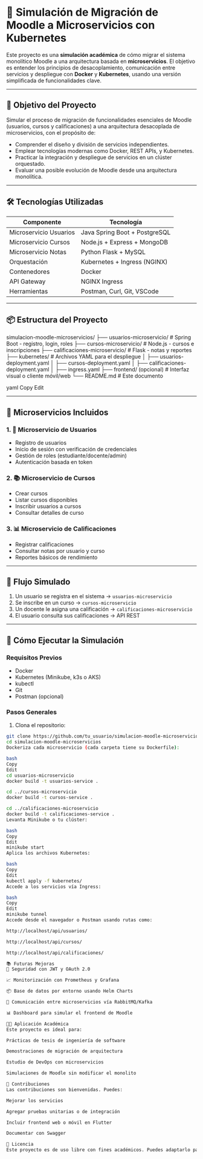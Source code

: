 # 🧩 Simulación de Migración de Moodle a Microservicios con Kubernetes

Este proyecto es una **simulación académica** de cómo migrar el sistema monolítico Moodle a una arquitectura basada en **microservicios**. El objetivo es entender los principios de desacoplamiento, comunicación entre servicios y despliegue con **Docker** y **Kubernetes**, usando una versión simplificada de funcionalidades clave.

---

## 🎯 Objetivo del Proyecto

Simular el proceso de migración de funcionalidades esenciales de Moodle (usuarios, cursos y calificaciones) a una arquitectura desacoplada de microservicios, con el propósito de:

- Comprender el diseño y división de servicios independientes.
- Emplear tecnologías modernas como Docker, REST APIs, y Kubernetes.
- Practicar la integración y despliegue de servicios en un clúster orquestado.
- Evaluar una posible evolución de Moodle desde una arquitectura monolítica.

---

## 🛠️ Tecnologías Utilizadas

| Componente            | Tecnología           |
|-----------------------|----------------------|
| Microservicio Usuarios| Java Spring Boot + PostgreSQL |
| Microservicio Cursos  | Node.js + Express + MongoDB  |
| Microservicio Notas   | Python Flask + MySQL |
| Orquestación          | Kubernetes + Ingress (NGINX) |
| Contenedores          | Docker               |
| API Gateway           | NGINX Ingress        |
| Herramientas          | Postman, Curl, Git, VSCode   |

---

## 📦 Estructura del Proyecto

simulacion-moodle-microservicios/
├── usuarios-microservicio/ # Spring Boot - registro, login, roles
├── cursos-microservicio/ # Node.js - cursos e inscripciones
├── calificaciones-microservicio/ # Flask - notas y reportes
├── kubernetes/ # Archivos YAML para el despliegue
│ ├── usuarios-deployment.yaml
│ ├── cursos-deployment.yaml
│ ├── calificaciones-deployment.yaml
│ ├── ingress.yaml
├── frontend/ (opcional) # Interfaz visual o cliente móvil/web
└── README.md # Este documento

yaml
Copy
Edit

---

## 📐 Microservicios Incluidos

### 1. 👤 Microservicio de Usuarios
- Registro de usuarios
- Inicio de sesión con verificación de credenciales
- Gestión de roles (estudiante/docente/admin)
- Autenticación basada en token

### 2. 📚 Microservicio de Cursos
- Crear cursos
- Listar cursos disponibles
- Inscribir usuarios a cursos
- Consultar detalles de curso

### 3. 📊 Microservicio de Calificaciones
- Registrar calificaciones
- Consultar notas por usuario y curso
- Reportes básicos de rendimiento

---

## 🔁 Flujo Simulado

1. Un usuario se registra en el sistema → `usuarios-microservicio`
2. Se inscribe en un curso → `cursos-microservicio`
3. Un docente le asigna una calificación → `calificaciones-microservicio`
4. El usuario consulta sus calificaciones → API REST

---

## 🚀 Cómo Ejecutar la Simulación

### Requisitos Previos
- Docker
- Kubernetes (Minikube, k3s o AKS)
- kubectl
- Git
- Postman (opcional)

### Pasos Generales

1. Clona el repositorio:
```bash
git clone https://github.com/tu_usuario/simulacion-moodle-microservicios.git
cd simulacion-moodle-microservicios
Dockeriza cada microservicio (cada carpeta tiene su Dockerfile):

bash
Copy
Edit
cd usuarios-microservicio
docker build -t usuarios-service .

cd ../cursos-microservicio
docker build -t cursos-service .

cd ../calificaciones-microservicio
docker build -t calificaciones-service .
Levanta Minikube o tu clúster:

bash
Copy
Edit
minikube start
Aplica los archivos Kubernetes:

bash
Copy
Edit
kubectl apply -f kubernetes/
Accede a los servicios vía Ingress:

bash
Copy
Edit
minikube tunnel
Accede desde el navegador o Postman usando rutas como:

http://localhost/api/usuarios/

http://localhost/api/cursos/

http://localhost/api/calificaciones/

📚 Futuras Mejoras
🔐 Seguridad con JWT y OAuth 2.0

📈 Monitorización con Prometheus y Grafana

📦 Base de datos por entorno usando Helm Charts

📨 Comunicación entre microservicios vía RabbitMQ/Kafka

📊 Dashboard para simular el frontend de Moodle

👨‍🎓 Aplicación Académica
Este proyecto es ideal para:

Prácticas de tesis de ingeniería de software

Demostraciones de migración de arquitectura

Estudio de DevOps con microservicios

Simulaciones de Moodle sin modificar el monolito

🧠 Contribuciones
Las contribuciones son bienvenidas. Puedes:

Mejorar los servicios

Agregar pruebas unitarias o de integración

Incluir frontend web o móvil en Flutter

Documentar con Swagger

📝 Licencia
Este proyecto es de uso libre con fines académicos. Puedes adaptarlo para tus propias pruebas o tesis.


